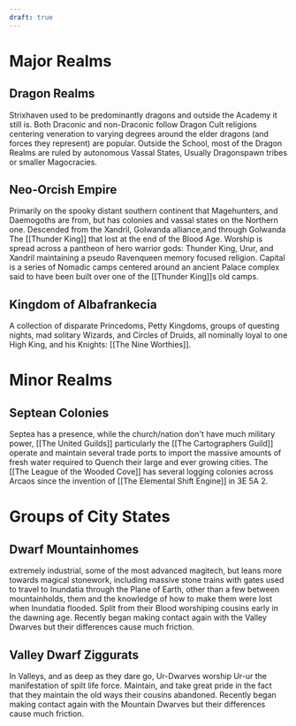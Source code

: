 ```yaml
---
draft: true
---
```

# Major Realms
## Dragon Realms

Strixhaven used to be predominantly dragons and outside the Academy it still is. Both Draconic and non-Draconic follow Dragon Cult religions centering veneration to varying degrees around the elder dragons (and forces they represent) are popular. Outside the School, most of the Dragon Realms are ruled by autonomous Vassal States, Usually Dragonspawn tribes or smaller Magocracies.

## Neo-Orcish Empire

Primarily on the spooky distant southern continent that Magehunters, and Daemogoths are from, but has colonies and vassal states on the Northern one. Descended from the Xandril, Golwanda alliance,and through Golwanda The [[Thunder King]] that lost at the end of the Blood Age. Worship is spread across a pantheon of hero warrior gods: Thunder King, Urur, and Xandril maintaining a pseudo Ravenqueen memory focused religion. Capital is a series of Nomadic camps centered around an ancient Palace complex said to have been built over one of the [[Thunder King]]s old camps.

## Kingdom of Albafrankecia

A collection of disparate Princedoms, Petty Kingdoms, groups of questing nights, mad solitary Wizards, and Circles of Druids, all nominally loyal to one High King, and his Knights: [[The Nine Worthies]].

# Minor Realms

## Septean Colonies

Septea has a presence, while the church/nation don't have much military power, [[The United Guilds]] particularly the [[The Cartographers Guild]]  operate and maintain several trade ports to import the massive amounts of fresh water required to Quench their large and ever growing cities. The [[The League of the Wooded Cove]] has several logging colonies across Arcaos since the invention of [[The Elemental Shift Engine]] in 3E 5A 2.

# Groups of City States
## Dwarf Mountainhomes

extremely industrial, some of the most advanced magitech, but leans more towards magical stonework, including massive stone trains with gates used to travel to Inundatia through the Plane of Earth, other than a few between mountainholds, them and the knowledge of how to make them were lost when Inundatia flooded. Split from their Blood worshiping cousins early in the dawning age. Recently began making contact again with the Valley Dwarves but their differences cause much friction.

## Valley Dwarf Ziggurats

In Valleys, and as deep as they dare go, Ur-Dwarves worship Ur-ur the manifestation of spilt life force. Maintain, and take great pride in the fact that they maintain the old ways their cousins abandoned. Recently began making contact again with the Mountain Dwarves but their differences cause much friction.